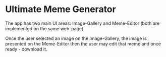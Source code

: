 # Ultimate Meme Generator

The app has two main UI areas: Image-Gallery and Meme-Editor (both are 
implemented on the same web-page).

Once the user selected an image on the Image-Gallery, the image is presented on the 
Meme-Editor then the user may edit that meme and once ready - download it.
